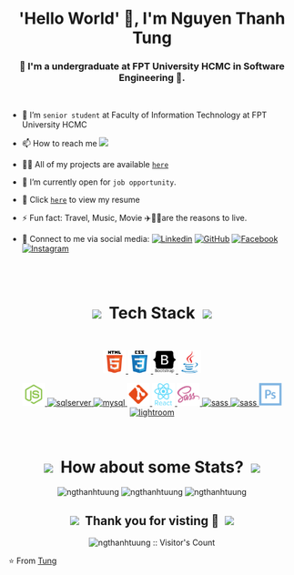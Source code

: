 <h1 align="center">'Hello World' 👋, I'm Nguyen Thanh Tung</h1>
<h3 align="center">🌟 I'm a undergraduate at FPT University HCMC in Software Engineering 🌟.</h3>

<br>
<div>
<!-- <img align="center" src="https://c.tenor.com/GfSX-u7VGM4AAAAC/coding.gif" alt="adam-pw" width="452px" height="212px"/> -->

- 🌱 I’m `senior student` at Faculty of Information Technology at FPT University HCMC

- 📫 How to reach me [![](https://img.shields.io/badge/Email-tungnt16092001@gmail.com-blue?style=flat-square&logo=gmail)](mailto:tungnt16092001@gmail.com)

- 👨‍💻 All of my projects are available [`here`](https://github.com/ngthanhtuung?tab=repositories)

- 💼 I’m currently open for `job opportunity`.
      
- 📄 Click [`here`](https://www.canva.com/design/DAFESjHbW88/pIRh8H15-vqg4h3IUcGqOA/view?utm_content=DAFESjHbW88&utm_campaign=designshare&utm_medium=link2&utm_source=sharebutton) to view my resume

- ⚡ Fun fact: Travel, Music, Movie ✈️🎵🍿are the reasons to live.

- 🤳 Connect to me via social media: [![Linkedin](https://img.shields.io/twitter/url?label=Linkedin&logo=linkedin&url=https://www.linkedin.com/in/ngthanhtuung/)](https://www.linkedin.com/in/ngthanhtuung/) [![GitHub](https://img.shields.io/twitter/url?label=Repositories&logo=github&url=https://github.com/ngthanhtuung?tab=repositories)](https://github.com/ngthanhtuung?tab=repositories) [![Facebook](https://img.shields.io/twitter/url?label=Facebook&logo=Facebook&style=social&url=https://www.facebook.com/ngthanhtuung/)](https://www.facebook.com/ngthanhtuung/) [![Instagram](https://img.shields.io/twitter/url?label=Instagram&logo=instagram&style=social&url=https://www.instagram.com/ngthanhtuung/)](https://www.instagram.com/ngthanhtuung/)
</div>

<br>
<br>

<h1 align="center"><img src="https://media2.giphy.com/media/5Lmn42BCOy99RaGRP7/giphy.gif?cid=ecf05e47wt6bi616a0lzxozh5ucpals3ltyb9lx30c9vtp0l&rid=giphy.gif&ct=s" width="30">&nbsp;&nbsp;Tech Stack&nbsp;&nbsp;<img src="https://media2.giphy.com/media/5Lmn42BCOy99RaGRP7/giphy.gif?cid=ecf05e47wt6bi616a0lzxozh5ucpals3ltyb9lx30c9vtp0l&rid=giphy.gif&ct=s" width="30"></h1>
<br>
<div align="center">

<a href="https://www.w3.org/html/" target="_blank" rel="noreferrer"> <img
      src="https://raw.githubusercontent.com/devicons/devicon/master/icons/html5/html5-original-wordmark.svg"
      alt="html5" width="40" height="40" />
</a>
<a href="https://www.w3.org/html/" target="_blank" rel="noreferrer"> <img
      src="https://raw.githubusercontent.com/devicons/devicon/master/icons/css3/css3-original-wordmark.svg"
      alt="html5" width="40" height="40" />
</a>
<a href="https://getbootstrap.com" target="_blank" rel="noreferrer">
<img src="https://raw.githubusercontent.com/devicons/devicon/master/icons/bootstrap/bootstrap-plain-wordmark.svg"
      alt="bootstrap" width="40" height="40" />
</a>
<a href="https://www.java.com" target="_blank" rel="noreferrer"> <img
      src="https://raw.githubusercontent.com/devicons/devicon/master/icons/java/java-original.svg" alt="java" width="40"
      height="40" />
</a>
      
<a href="https://nodejs.org" target="_blank" rel="noreferrer"> <img
      src="https://raw.githubusercontent.com/PKief/vscode-material-icon-theme/5b101d9cfb7b73474403c651ad597ac7f4516b7b/icons/nodejs.svg"
      alt="nodejs" width="40" height="40" />
</a>
<a href="https://www.microsoft.com/en-us/sql-server/" target="_blank"       rel="noreferrer"> <img
      src="https://www.svgrepo.com/show/303229/microsoft-sql-server-logo.svg"
      alt="sqlserver" width="40" height="40" />
</a>
<a href="https://www.mysql.com/" target="_blank" rel="noreferrer"> <img
      src="https://www.svgrepo.com/show/354099/mysql.svg"
      alt="mysql" width="40" height="40" />
</a>
<a href="https://git-scm.com/" target="_blank" rel="noreferrer"> <img
      src="https://raw.githubusercontent.com/PKief/vscode-material-icon-theme/5b101d9cfb7b73474403c651ad597ac7f4516b7b/icons/git.svg"
      alt="git" width="40" height="40" />
</a>
<a href="https://reactjs.org/" target="_blank" rel="noreferrer"> <img
      src="https://raw.githubusercontent.com/devicons/devicon/master/icons/react/react-original-wordmark.svg"
      alt="react" width="40" height="40" />
</a>
<a href="https://sass-lang.com" target="_blank" rel="noreferrer"> <img
      src="https://raw.githubusercontent.com/devicons/devicon/master/icons/sass/sass-original.svg" alt="sass" width="40"
      height="40" />
</a>
<a href="https://code.visualstudio.com/" target="_blank" rel="noreferrer"> <img
      src="https://www.svgrepo.com/show/374171/vscode.svg" alt="sass" width="40"
      height="40" />
</a>
<a href="https://www.jetbrains.com/idea/" target="_blank" rel="noreferrer"> <img
      src="https://www.svgrepo.com/show/353906/intellij-idea.svg" alt="sass" width="40"
      height="40" />
</a>
<a href="https://www.photoshop.com/en" target="_blank"
    rel="noreferrer"> <img
      src="https://raw.githubusercontent.com/devicons/devicon/master/icons/photoshop/photoshop-line.svg" alt="photoshop"
      width="40" height="40" />
</a>
<a href="https://lightroom.adobe.com/" target="_blank"
    rel="noreferrer"> <img
      src="https://www.svgrepo.com/show/303199/lightroom-cc-logo.svg" alt="lightroom"
      width="40" height="40" />
</a>

</div>

<br>

<h1 align="center"><img src="https://media4.giphy.com/media/RMqPLFjn2BUH7drUt4/giphy.gif?cid=ecf05e47b545meov48ukxejkh97q1ax08mtmdq3mzs8blj0g&rid=giphy.gif&ct=s" width="30">&nbsp;&nbsp;How about some Stats?&nbsp;&nbsp;<img src="https://media4.giphy.com/media/RMqPLFjn2BUH7drUt4/giphy.gif?cid=ecf05e47b545meov48ukxejkh97q1ax08mtmdq3mzs8blj0g&rid=giphy.gif&ct=s" width="30"></h1>

<div align="center">
<img height="150em" src="https://github-readme-stats.vercel.app/api/top-langs/?username=ngthanhtuung&layout=compact&bg_color=0d1117&text_color=ffffff&show_icons=true&locale=en" alt="ngthanhtuung" />
<img height="150em" src="https://github-readme-stats.vercel.app/api?username=ngthanhtuung&show_icons=true&theme=tokyonight" alt="ngthanhtuung" />
<img height="150em" src="https://github-readme-streak-stats.herokuapp.com/?user=ngthanhtuung&theme=dark&background=0d1117&date_format=M%20j%5B%2C%20Y%5D" alt="ngthanhtuung" />
</div>

<div class="visitors-count">
<h2 align="center"><img src="https://media4.giphy.com/media/SWkbOKoDiD6kRL8xaQ/200w.webp?cid=ecf05e47ujmf2y76wtdicohojxgfgtwdl1a6nrh56h56oa39&rid=200w.webp&ct=s" width="50">&nbsp;&nbsp;Thank you for visting 💖&nbsp;&nbsp;<img src="https://media4.giphy.com/media/TK9l1VPX8290WPu5Dd/200.webp?cid=ecf05e472tb4eop6648q8onl7cp3moqtg8sinub2q7qz2hr5&rid=200.webp&ct=s" width="50"></h2>
<p align="center"><img src="https://profile-counter.glitch.me/{ngthanhtuung}/count.svg" alt="ngthanhtuung :: Visitor's Count" /></p>
</div>

⭐️ From [Tung](https://github.com/ngthanhtuung?tab=repositories)
